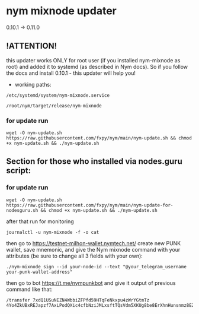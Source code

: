# nym mixnode updater

0.10.1 -> 0.11.0

## !ATTENTION!

this updater works ONLY for root user (if you installed nym-mixnode as root) and added it to systemd (as described in Nym docs).
So if you follow the docs and install 0.10.1 - this updater will help you!

- working paths:

```/etc/systemd/system/nym-mixnode.service```

```/root/nym/target/release/nym-mixnode```

### for update run
```
wget -O nym-update.sh https://raw.githubusercontent.com/fxpy/nym/main/nym-update.sh && chmod +x nym-update.sh && ./nym-update.sh
```

## Section for those who installed via nodes.guru script:
### for update run

```
wget -O nym-update.sh https://raw.githubusercontent.com/fxpy/nym/main/nym-update-for-nodesguru.sh && chmod +x nym-update.sh && ./nym-update.sh
```

after that run for monitoring

```
journalctl -u nym-mixnode -f -o cat
```

then go to https://testnet-milhon-wallet.nymtech.net/
create new PUNK wallet, save mnemonic, and give the Nym mixnode command with your attributes (be sure to change all 3 fields with your own):

```
./nym-mixnode sign --id your-node-id --text "@your_telegram_username your-punk-wallet-address"
```

then go to bot https://t.me/nympunkbot and give it output of previous command like that:

```
/transfer 7xdQ1USuNEZN4WbbiZFPfd59HTqFeNkxpu4zWrYGtmTz 4Yo4ZkUBxREJapzf7AxLPodQXic4cfbNziJMLxsftTQsVdm5XKUg8be8ErXhnHunsnmz8EZvuGLwSD98PifCad1f
```
